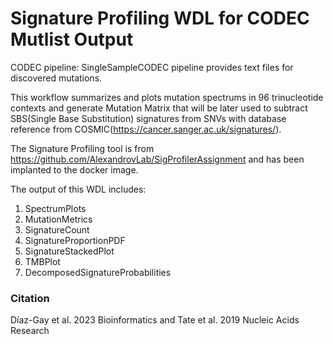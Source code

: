 # Signature Profiling WDL for CODEC Mutlist Output
CODEC pipeline: SingleSampleCODEC pipeline provides text files for discovered mutations. 

This workflow summarizes and plots mutation spectrums in 96 trinucleotide contexts and generate Mutation Matrix that will be later used to subtract SBS(Single Base Substitution) signatures from SNVs with database reference from COSMIC(https://cancer.sanger.ac.uk/signatures/).

The Signature Profiling tool is from https://github.com/AlexandrovLab/SigProfilerAssignment and has been implanted to the docker image.

The output of this WDL includes: 
1) SpectrumPlots
2) MutationMetrics
3) SignatureCount
4) SignatureProportionPDF
5) SignatureStackedPlot
6) TMBPlot
7) DecomposedSignatureProbabilities


### Citation
Díaz-Gay et al. 2023 Bioinformatics and Tate et al. 2019 Nucleic Acids Research